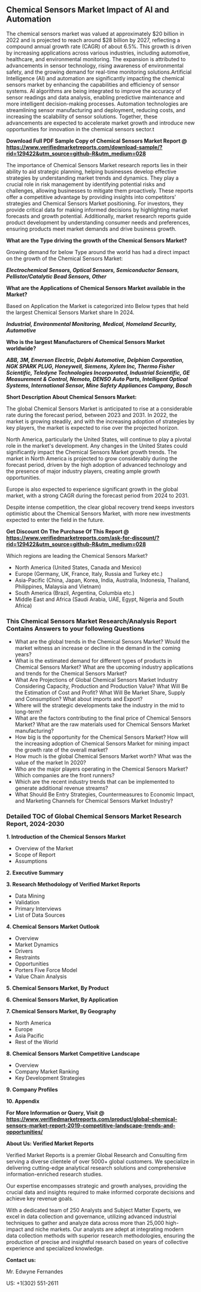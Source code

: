 <h2>Chemical Sensors Market Impact of AI and Automation</h2>The chemical sensors market was valued at approximately $20 billion in 2022 and is projected to reach around $28 billion by 2027, reflecting a compound annual growth rate (CAGR) of about 6.5%. This growth is driven by increasing applications across various industries, including automotive, healthcare, and environmental monitoring. The expansion is attributed to advancements in sensor technology, rising awareness of environmental safety, and the growing demand for real-time monitoring solutions.Artificial Intelligence (AI) and automation are significantly impacting the chemical sensors market by enhancing the capabilities and efficiency of sensor systems. AI algorithms are being integrated to improve the accuracy of sensor readings and data analysis, enabling predictive maintenance and more intelligent decision-making processes. Automation technologies are streamlining sensor manufacturing and deployment, reducing costs, and increasing the scalability of sensor solutions. Together, these advancements are expected to accelerate market growth and introduce new opportunities for innovation in the chemical sensors sector.t</p><p id="" class=""><strong>Download Full PDF Sample Copy of Chemical Sensors Market Report @ <a href="https://www.verifiedmarketreports.com/download-sample/?rid=129422&utm_source=github-R&utm_medium=028" target="_blank">https://www.verifiedmarketreports.com/download-sample/?rid=129422&utm_source=github-R&utm_medium=028</a></strong></p><p>The importance of&nbsp;Chemical Sensors Market research reports lies in their ability to aid strategic planning, helping businesses develop effective strategies by understanding market trends and dynamics. They play a crucial role in risk management by identifying potential risks and challenges, allowing businesses to mitigate them proactively. These reports offer a competitive advantage by providing insights into competitors' strategies and Chemical Sensors Market positioning. For investors, they provide critical data for making informed decisions by highlighting market forecasts and growth potential. Additionally, market research reports guide product development by understanding consumer needs and preferences, ensuring products meet market demands and drive business growth.</p><p><strong>What are the&nbsp;Type driving the growth of the Chemical Sensors Market?</strong></p><p id="" class="">Growing demand for below Type around the world has had a direct impact on the growth of the Chemical Sensors Market:</p><em><strong>Electrochemical Sensors, Optical Sensors, Semiconductor Sensors, Pellistor/Catalytic Bead Sensors, Other</strong></em></p><strong>What are the&nbsp;Applications&nbsp;of Chemical Sensors Market available in the Market?</strong></p><p id="" class="">Based on Application the Market is categorized into Below types that held the largest Chemical Sensors Market share In 2024.</p><em><strong>Industrial, Environmental Monitoring, Medical, Homeland Security, Automotive</strong></em></p><strong>Who is the largest Manufacturers of Chemical Sensors Market worldwide?</strong></p><p><em><strong>ABB, 3M, Emerson Electric, Delphi Automotive, Delphian Corporation, NGK SPARK PLUG, Honeywell, Siemens, Xylem Inc, Thermo Fisher Scientific, Teledyne Technologies Incorporated, Industrial Scientific, GE Measurement & Control, Nemoto, DENSO Auto Parts, Intelligent Optical Systems, International Sensor, Mine Safety Appliances Company, Bosch</strong></em></p><p id="" class=""><strong>Short Description About Chemical Sensors Market:</strong></p><p>The global Chemical Sensors Market is anticipated to rise at a considerable rate during the forecast period, between 2023 and 2031. In 2022, the market is growing steadily, and with the increasing adoption of strategies by key players, the market is expected to rise over the projected horizon.</p><p>North America, particularly the United States, will continue to play a pivotal role in the market's development. Any changes in the United States could significantly impact the Chemical Sensors Market growth trends. The market in North America is projected to grow considerably during the forecast period, driven by the high adoption of advanced technology and the presence of major industry players, creating ample growth opportunities.</p><p>Europe is also expected to experience significant growth in the global market, with a strong CAGR during the forecast period from 2024 to 2031.</p><p>Despite intense competition, the clear global recovery trend keeps investors optimistic about the Chemical Sensors Market, with more new investments expected to enter the field in the future.</p><p id="" class=""><strong>Get Discount On The Purchase Of This Report @ <a href="https://www.verifiedmarketreports.com/ask-for-discount/?rid=129422&utm_source=github-R&utm_medium=028" target="_blank">https://www.verifiedmarketreports.com/ask-for-discount/?rid=129422&utm_source=github-R&utm_medium=028</a></strong></p>Which regions are leading the Chemical Sensors Market?</p><ul><li>North America (United States, Canada and Mexico)</li><li>Europe (Germany, UK, France, Italy, Russia and Turkey etc.)</li><li>Asia-Pacific (China, Japan, Korea, India, Australia, Indonesia, Thailand, Philippines, Malaysia and Vietnam)</li><li>South America (Brazil, Argentina, Columbia etc.)</li><li>Middle East and Africa (Saudi Arabia, UAE, Egypt, Nigeria and South Africa)</li></ul><h3 id="" class="">This Chemical Sensors Market Research/Analysis Report Contains Answers to your following Questions</h3><ul><li>What are the global trends in the Chemical Sensors Market? Would the market witness an increase or decline in the demand in the coming years?</li><li>What is the estimated demand for different types of products in Chemical Sensors Market? What are the upcoming industry applications and trends for the Chemical Sensors Market?</li><li>What Are Projections of Global Chemical Sensors Market Industry Considering Capacity, Production and Production Value? What Will Be the Estimation of Cost and Profit? What Will Be Market Share, Supply and Consumption? What about imports and Export?</li><li>Where will the strategic developments take the industry in the mid to long-term?</li><li>What are the factors contributing to the final price of Chemical Sensors Market? What are the raw materials used for Chemical Sensors Market manufacturing?</li><li>How big is the opportunity for the Chemical Sensors Market? How will the increasing adoption of Chemical Sensors Market for mining impact the growth rate of the overall market?</li><li>How much is the global Chemical Sensors Market worth? What was the value of the market In 2020?</li><li>Who are the major players operating in the Chemical Sensors Market? Which companies are the front runners?</li><li>Which are the recent industry trends that can be implemented to generate additional revenue streams?</li><li>What Should Be Entry Strategies, Countermeasures to Economic Impact, and Marketing Channels for Chemical Sensors Market Industry?</li></ul><h3 id="" class="">Detailed TOC of Global Chemical Sensors Market Research Report, 2024-2030</h3><p id="" class=""><strong>1. Introduction of the Chemical Sensors Market</strong></p><ul><li>Overview of the Market</li><li>Scope of Report</li><li>Assumptions</li></ul><p id="" class=""><strong>2. Executive Summary</strong></p><p id="" class=""><strong>3. Research Methodology of Verified Market Reports</strong></p><ul><li>Data Mining</li><li>Validation</li><li>Primary Interviews</li><li>List of Data Sources</li></ul><p id="" class=""><strong>4. Chemical Sensors Market Outlook</strong></p><ul><li>Overview</li><li>Market Dynamics</li><li>Drivers</li><li>Restraints</li><li>Opportunities</li><li>Porters Five Force Model</li><li>Value Chain Analysis</li></ul><p id="" class=""><strong>5. Chemical Sensors Market, By Product</strong></p><p id="" class=""><strong>6. Chemical Sensors Market, By Application</strong></p><p id="" class=""><strong>7. Chemical Sensors Market, By Geography</strong></p><ul><li>North America</li><li>Europe</li><li>Asia Pacific</li><li>Rest of the World</li></ul><p id="" class=""><strong>8. Chemical Sensors Market Competitive Landscape</strong></p><ul><li>Overview</li><li>Company Market Ranking</li><li>Key Development Strategies</li></ul><p id="" class=""><strong>9. Company Profiles</strong></p><p id="" class=""><strong>10. Appendix</strong></p><p id="" class=""><strong>For More Information or Query, Visit @ <a href="https://www.verifiedmarketreports.com/product/global-chemical-sensors-market-report-2019-competitive-landscape-trends-and-opportunities/" target="_blank">https://www.verifiedmarketreports.com/product/global-chemical-sensors-market-report-2019-competitive-landscape-trends-and-opportunities/</a></strong></p><p id="" class=""><strong>About Us: Verified Market Reports</strong></p><p id="" class="">Verified Market Reports is a premier Global Research and Consulting firm serving a diverse clientele of over 5000+ global customers. We specialize in delivering cutting-edge analytical research solutions and comprehensive information-enriched research studies.</p><p id="" class="">Our expertise encompasses strategic and growth analyses, providing the crucial data and insights required to make informed corporate decisions and achieve key revenue goals.</p><p id="" class="">With a dedicated team of 250 Analysts and Subject Matter Experts, we excel in data collection and governance, utilizing advanced industrial techniques to gather and analyze data across more than 25,000 high-impact and niche markets. Our analysts are adept at integrating modern data collection methods with superior research methodologies, ensuring the production of precise and insightful research based on years of collective experience and specialized knowledge.</p><p id="" class=""><strong>Contact us:</strong></p><p id="" class="">Mr. Edwyne Fernandes</p><p id="" class="">US: +1(302) 551-2611</p>